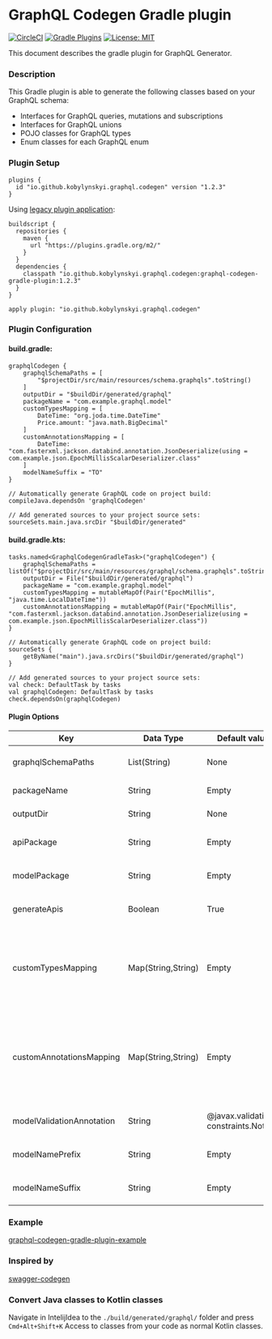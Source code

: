 # GraphQL Codegen Gradle plugin #

[![CircleCI](https://img.shields.io/circleci/build/github/kobylynskyi/graphql-java-codegen-gradle-plugin)](https://circleci.com/gh/kobylynskyi/graphql-java-codegen-gradle-plugin/tree/master)
[![Gradle Plugins](https://img.shields.io/maven-metadata/v/https/plugins.gradle.org/m2/io/github/kobylynskyi/graphql/codegen/graphql-codegen-gradle-plugin/maven-metadata.xml.svg?label=gradle)](https://plugins.gradle.org/plugin/io.github.kobylynskyi.graphql.codegen)
[![License: MIT](https://img.shields.io/badge/License-MIT-yellow.svg)](https://opensource.org/licenses/MIT)

This document describes the gradle plugin for GraphQL Generator.

### Description

This Gradle plugin is able to generate the following classes based on your GraphQL schema:
* Interfaces for GraphQL queries, mutations and subscriptions
* Interfaces for GraphQL unions
* POJO classes for GraphQL types
* Enum classes for each GraphQL enum

### Plugin Setup

    plugins {
      id "io.github.kobylynskyi.graphql.codegen" version "1.2.3"
    }

Using [legacy plugin application](https://docs.gradle.org/current/userguide/plugins.html#sec:old_plugin_application):

    buildscript {
      repositories {
        maven {
          url "https://plugins.gradle.org/m2/"
        }
      }
      dependencies {
        classpath "io.github.kobylynskyi.graphql.codegen:graphql-codegen-gradle-plugin:1.2.3"
      }
    }
    
    apply plugin: "io.github.kobylynskyi.graphql.codegen"

### Plugin Configuration

#### build.gradle:

    graphqlCodegen {
        graphqlSchemaPaths = [
            "$projectDir/src/main/resources/schema.graphqls".toString()
        ]
        outputDir = "$buildDir/generated/graphql"
        packageName = "com.example.graphql.model"
        customTypesMapping = [
            DateTime: "org.joda.time.DateTime"
            Price.amount: "java.math.BigDecimal"
        ]
        customAnnotationsMapping = [
            DateTime: "com.fasterxml.jackson.databind.annotation.JsonDeserialize(using = com.example.json.EpochMillisScalarDeserializer.class"
        ]
        modelNameSuffix = "TO"
    }
    
    // Automatically generate GraphQL code on project build:
    compileJava.dependsOn 'graphqlCodegen'
    
    // Add generated sources to your project source sets:
    sourceSets.main.java.srcDir "$buildDir/generated"

#### build.gradle.kts:

    tasks.named<GraphqlCodegenGradleTask>("graphqlCodegen") {
        graphqlSchemaPaths = listOf("$projectDir/src/main/resources/graphql/schema.graphqls".toString())
        outputDir = File("$buildDir/generated/graphql")
        packageName = "com.example.graphql.model"
        customTypesMapping = mutableMapOf(Pair("EpochMillis", "java.time.LocalDateTime"))
        customAnnotationsMapping = mutableMapOf(Pair("EpochMillis", "com.fasterxml.jackson.databind.annotation.JsonDeserialize(using = com.example.json.EpochMillisScalarDeserializer.class"))
    }
    
    // Automatically generate GraphQL code on project build:
    sourceSets {
        getByName("main").java.srcDirs("$buildDir/generated/graphql")
    }
    
    // Add generated sources to your project source sets:
    val check: DefaultTask by tasks
    val graphqlCodegen: DefaultTask by tasks
    check.dependsOn(graphqlCodegen)    


#### Plugin Options

| Key                       | Data Type          | Default value                         | Description |
| ------------------------- | ------------------ | ------------------------------------- | ----------- |
| graphqlSchemaPaths        | List(String)       | None                                  | GraphQL schema locations. You can supply multiple paths to GraphQL schemas. |
| packageName               | String             | Empty                                 | Java package for generated classes. |
| outputDir                 | String             | None                                  | The output target directory into which code will be generated. |
| apiPackage                | String             | Empty                                 | Java package for generated api classes (Query, Mutation, Subscription). |
| modelPackage              | String             | Empty                                 | Java package for generated model classes (type, input, interface, enum, union). |
| generateApis              | Boolean            | True                                  | Java package for generated model classes (type, input, interface, enum, union). |
| customTypesMapping        | Map(String,String) | Empty                                 | Can be used to supply custom mappings for scalars. <br/> Supports:<br/> * Map of (GraphqlObjectName.fieldName) to (JavaType) <br/> * Map of (GraphqlType) to (JavaType) |
| customAnnotationsMapping  | Map(String,String) | Empty                                 | Can be used to supply custom annotations (serializers) for scalars. <br/> Supports:<br/> * Map of (GraphqlObjectName.fieldName) to (JavaType) <br/> * Map of (GraphqlType) to (JavaType) |
| modelValidationAnnotation | String             | @javax.validation.<br>constraints.NotNull | Annotation for mandatory (NonNull) fields. Can be null/empty. |
| modelNamePrefix           | String             | Empty                                 | Sets the prefix for GraphQL model classes (type, input, interface, enum, union). |
| modelNameSuffix           | String             | Empty                                 | Sets the suffix for GraphQL model classes (type, input, interface, enum, union). |


### Example

[graphql-codegen-gradle-plugin-example](graphql-codegen-gradle-plugin-example)


### Inspired by

[swagger-codegen](https://github.com/swagger-api/swagger-codegen)

### Convert Java classes to Kotlin classes

Navigate in IntelijIdea to the `./build/generated/graphql/` folder and press `Cmd+Alt+Shift+K`
Access to classes from your code as normal Kotlin classes.

